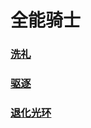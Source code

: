 # 全能骑士



### [洗礼](omniknight_purification/README.md)

### [驱逐](omniknight_repel/README.md)

### [退化光环](omniknight_degen_aura/README.md)



